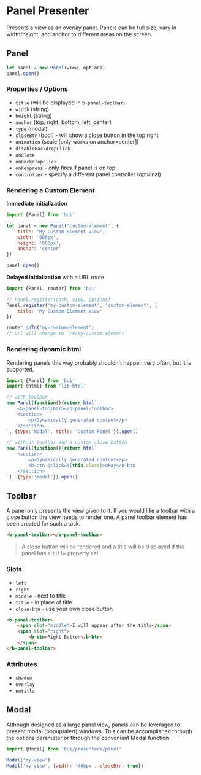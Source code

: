 Panel Presenter
===================

Presents a view as an overlay panel. Panels can be full size, vary in width/height, and anchor to
different areas on the screen.

## Panel

```javascript
let panel = new Panel(view, options)
panel.open()
```

### Properties / Options

- `title` (will be displayed in `b-panel-toolbar`)
- `width` (string)
- `height` (string)
- `anchor` (top, right, bottom, left, center)
- `type` (modal)
- `closeBtn` (bool) - will show a close button in the top right
- `animation` (scale [only works on anchor=center])
- `disableBackdropClick`
- `onClose`
- `onBackdropClick`
- `onKeypress` - only fires if panel is on top
- `controller` - specify a different panel controller (optional)

### Rendering a Custom Element

**Immediate initialization**
```javascript
import {Panel} from 'bui'

let panel = new Panel('custom-element', {
    title: 'My Custom Element View',
    width: '600px',
    height: '800px',
    anchor: 'center'
})

panel.open()
```

**Delayed initialization** with a URL route
```javascript
import {Panel, router} from 'bui'

// Panel.register(path, view, options)
Panel.register('my-custom-element', 'custom-element', {
    title: 'My Custom Element View'
})

router.goTo('my-custom-element')
// url will change to `/#/my-custom-element`
```

### Rendering dynamic html

Rendering panels this way probably shouldn't happen very often, but it is supported.

```javascript
import {Panel} from 'bui'
import {html} from 'lit-html'

// with toolbar
new Panel(function(){return html`
    <b-panel-toolbar></b-panel-toolbar>
    <section>	
        <p>Dynamically generated content</p>
    </section>
`, {type:'modal', title: 'Custom Panel'}).open()

// without toolbar and a custom close button
new Panel(function(){return html`
    <section>
        <p>Dynamically generated content</p>
        <b-btn @click=${this.close}>Okay</b-btn
    </section>
`}, {type:'modal'}).open()
```

## Toolbar

A panel only presents the view given to it. If you would like a toolbar with a close button the view
needs to render one. A panel toolbar element has been created for such a task.

```html
<b-panel-toolbar></b-panel-toolbar>
```
>A close button will be rendered and a title will be displayed if the panel has a `title` property set

### Slots

- `left`
- `right`
- `middle` - next to title
- `title` - in place of title
- `close-btn` - use your own close button

```html
<b-panel-toolbar>
    <span slot="middle">I will appear after the title</span>
    <span slot="right">
        <b-btn>Right Button</b-btn>
    </span>
</b-panel-toolbar>
```

### Attributes

- `shadow`
- `overlay`
- `notitle`

## Modal
Although designed as a large panel view, panels can be leveraged to present
modal (popup/alert) windows. This can be accomplished through the options
parameter or through the convenient Modal function

```js
import {Modal} from 'bui/presenters/panel'

Modal('my-view')
Modal('my-view', {width: '400px', closeBtn: true})
```